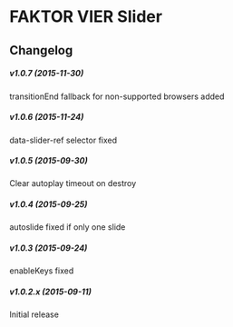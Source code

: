 FAKTOR VIER Slider
==============


## Changelog
##### v1.0.7 (2015-11-30)
transitionEnd fallback for non-supported browsers added

##### v1.0.6 (2015-11-24)
data-slider-ref selector fixed

##### v1.0.5 (2015-09-30)
Clear autoplay timeout on destroy

##### v1.0.4 (2015-09-25)
autoslide fixed if only one slide

##### v1.0.3 (2015-09-24)
enableKeys fixed

##### v1.0.2.x (2015-09-11)
Initial release
